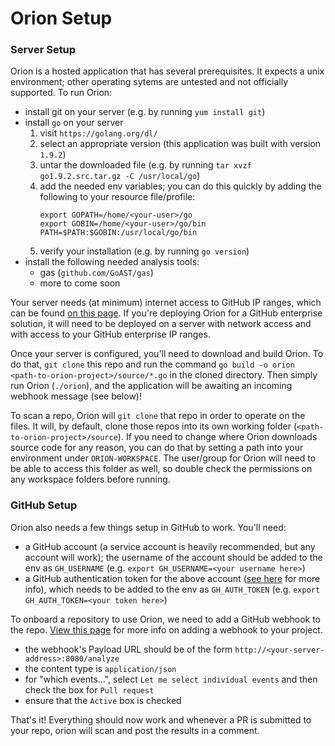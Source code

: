 # Orion Setup

### Server Setup

Orion is a hosted application that has several prerequisites. It expects a unix environment; other operating sytems are untested and not officially supported. To run Orion:

* install git on your server (e.g. by running `yum install git`)
* install `go` on your server
    1. visit `https://golang.org/dl/`
    2. select an appropriate version (this application was built with version `1.9.2`)
    3. untar the downloaded file (e.g. by running `tar xvzf go1.9.2.src.tar.gz -C /usr/local/go`)
    4. add the needed env variables; you can do this quickly by adding the following to your resource file/profile:
        ```
        export GOPATH=/home/<your-user>/go
        export GOBIN=/home/<your-user>/go/bin
        PATH=$PATH:$GOBIN:/usr/local/go/bin
        ```
    5. verify your installation (e.g. by running `go version`)
* install the following needed analysis tools:
    * gas (`github.com/GoAST/gas`)
    * more to come soon

Your server needs (at minimum) internet access to GitHub IP ranges, which can be found [on this page](https://help.github.com/articles/github-s-ip-addresses/). If you're deploying Orion for a GitHub enterprise solution, it will need to be deployed on a server with network access and with access to your GitHub enterprise IP ranges.

Once your server is configured, you'll need to download and build Orion. To do that, `git clone` this repo and run the command `go build -o orion <path-to-orion-project>/source/*.go` in the cloned directory. Then simply run Orion (`./orion`), and the application will be awaiting an incoming webhook message (see below)!

To scan a repo, Orion will `git clone` that repo in order to operate on the files. It will, by default, clone those repos into its own working folder (`<path-to-orion-project>/source`). If you need to change where Orion downloads source code for any reason, you can do that by setting a path into your environment under `ORION-WORKSPACE`. The user/group for Orion will need to be able to access this folder as well, so double check the permissions on any workspace folders before running.

### GitHub Setup

Orion also needs a few things setup in GitHub to work. You'll need:

* a GitHub account (a service account is heavily recommended, but any account will work); the username of the account should be added to the env as `GH_USERNAME` (e.g. `export GH_USERNAME=<your username here>`)
* a GitHub authentication token for the above account ([see here](https://help.github.com/articles/creating-a-personal-access-token-for-the-command-line/) for more info), which needs to be added to the env as `GH_AUTH_TOKEN` (e.g. `export GH_AUTH_TOKEN=<your token here>`)

 To onboard a repository to use Orion, we need to add a GitHub webhook to the repo. [View this page](https://developer.github.com/webhooks/creating/#setting-up-a-webhook) for more info on adding a webhook to your project.

 * the webhook's Payload URL should be of the form `http://<your-server-address>:8080/analyze`
 * the content type is `application/json`
 * for "which events...", select `Let me select individual events` and then check the box for `Pull request`
 * ensure that the `Active` box is checked

 That's it! Everything should now work and whenever a PR is submitted to your repo, orion will scan and post the results in a comment.